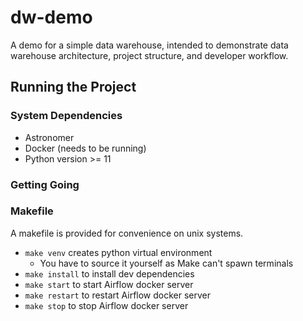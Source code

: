 # dw-demo

A demo for a simple data warehouse, intended to demonstrate data warehouse architecture,
project structure, and developer workflow.

## Running the Project

### System Dependencies

- Astronomer
- Docker (needs to be running)
- Python version >= 11

### Getting Going

### Makefile

A makefile is provided for convenience on unix systems.

- `make venv` creates python virtual environment
    - You have to source it yourself as Make can't spawn terminals
- `make install` to install dev dependencies
- `make start` to start Airflow docker server
- `make restart` to restart Airflow docker server
- `make stop` to stop Airflow docker server
